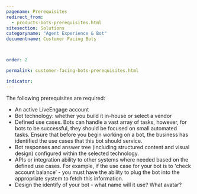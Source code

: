 ```yaml
---
pagename: Prerequisites
redirect_from:
  - products-bots-prerequisites.html
sitesection: Solutions
categoryname: "Agent Experience & Bot"
documentname: Customer Facing Bots



order: 2

permalink: customer-facing-bots-prerequisites.html

indicator:
---
```


The following prerequisites are required:

* An active LiveEngage account
* Bot technology: whether you build it in-house or select a vendor
* Defined use cases.  Bots can handle a vast array of tasks, however, for bots to be successful, they should be focused on small automated tasks.  Ensure that before you begin working on a bot, the business has identified the use cases that this bot should service.
* Bot responses and answer tree (including structured content and visual design) configured within the selected technology. 
* APIs or integration ability to other systems where needed based on the defined use cases.  For example, if the use case for your bot is to 'check account balance’ - you must have the ability to plug the bot into the appropriate system to fetch this information. 
* Design the identify of your bot - what name will it use? What avatar?


